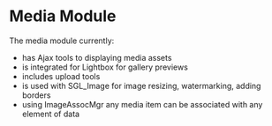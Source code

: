 <!-- Name: Modules/Media -->
<!-- Version: 2 -->
<!-- Last-Modified: 2007/01/31 16:10:24 -->
<!-- Author: lakiboy -->
# Media Module
The media module currently:
 * has Ajax tools to displaying media assets
 * is integrated for Lightbox for gallery previews
 * includes upload tools
 * is used with SGL_Image for image resizing, watermarking, adding borders
 * using ImageAssocMgr any media item can be associated with any element of data